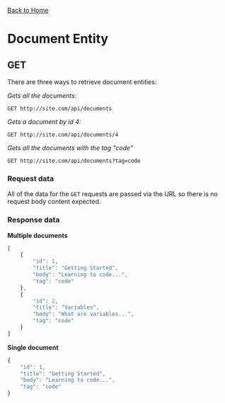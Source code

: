 [Back to Home](/docs)

# Document Entity

## GET

There are three ways to retrieve document entities:

*Gets all the documents:*
```
GET http://site.com/api/documents
```

*Gets a document by id 4:*
```
GET http://site.com/api/documents/4
```

*Gets all the documents with the tag "code"*
```
GET http://site.com/api/documents?tag=code
```

### Request data

All of the data for the `GET` requests are passed via the URL so there is no request body content expected.

### Response data

**Multiple documents**

```javascript
[
	{
		"id": 1,
		"title": "Getting Started",
		"body": "Learning to code...",
		"tag": "code"
	},
	{
		"id": 2,
		"title": "Variables",
		"body": "What are variables...",
		"tag": "code"
	}
]
```

**Single document**

```javascript
{
	"id": 1,
	"title": "Getting Started",
	"body": "Learning to code...",
	"tag": "code"
}
```
